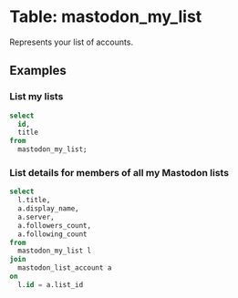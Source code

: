 # Table: mastodon_my_list

Represents your list of accounts.

## Examples

### List my lists

```sql
select
  id,
  title
from
  mastodon_my_list;
```

### List details for members of all my Mastodon lists

```sql
select
  l.title,
  a.display_name,
  a.server,
  a.followers_count,
  a.following_count
from
  mastodon_my_list l
join
  mastodon_list_account a
on
  l.id = a.list_id